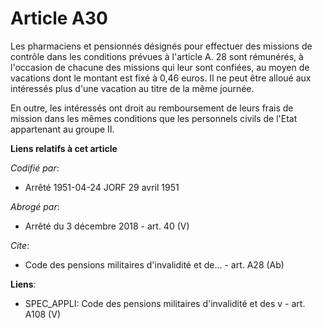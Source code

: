 # Article A30

Les pharmaciens et pensionnés désignés pour effectuer des missions de contrôle dans les conditions prévues à l'article A. 28
sont rémunérés, à l'occasion de chacune des missions qui leur sont confiées, au moyen de vacations dont le montant est fixé à
0,46 euros. Il ne peut être alloué aux intéressés plus d'une vacation au titre de la même journée.

En outre, les intéressés ont droit au remboursement de leurs frais de mission dans les mêmes conditions que les personnels
civils de l'Etat appartenant au groupe II.

**Liens relatifs à cet article**

_Codifié par_:

  - Arrêté 1951-04-24 JORF 29 avril 1951

_Abrogé par_:

  - Arrêté du 3 décembre 2018 - art. 40 (V)

_Cite_:

  - Code des pensions militaires d'invalidité et de... - art. A28 (Ab)

**Liens**:

  - SPEC_APPLI: Code des pensions militaires d'invalidité et des v - art. A108 (V)
